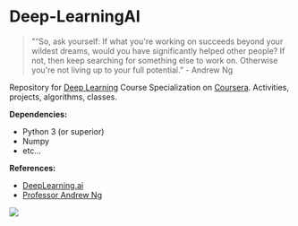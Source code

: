 # Deep-LearningAI

> "“So, ask yourself: If what you're working on succeeds beyond your wildest dreams, would you have significantly helped other people? If not, then keep searching for something else to work on. Otherwise you're not living up to your full potential.” - Andrew Ng

Repository for [Deep Learning](https://www.coursera.org/specializations/deep-learning) Course Specialization on [Coursera](https://www.coursera.org/). Activities, projects, algorithms, classes.

**Dependencies:**

- Python 3 (or superior)
- Numpy
- etc...

**References:**
- [DeepLearning.ai](https://www.deeplearning.ai/)
- [Professor Andrew Ng](http://www.andrewng.org/)

![](http://i.imgur.com/jt7JzRd.png)
